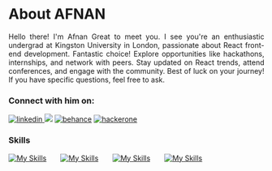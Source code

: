 About AFNAN
========================================================================================================================================
<p align="justify">
Hello there! I'm Afnan Great to meet you. I see you're an enthusiastic undergrad at Kingston University in London, passionate about React front-end development. Fantastic choice! Explore opportunities like hackathons, internships, and network with peers. Stay updated on React trends, attend conferences, and engage with the community. Best of luck on your journey! If you have specific questions, feel free to ask.
</p>

### Connect with him on:

<div id="badges">
  <a href='https://www.linkedin.com/in/aafith' target="_blank"><img alt='linkedin' src='https://img.shields.io/badge/linkedin-100000?style=for-the-badge&logo=linkedin&logoColor=FFFFFF&labelColor=0077b5&color=0077b5'/>
  </a>
  <a href='https://dribbble.com/aafith' target="_blank"><img src='https://img.shields.io/badge/Dribbble-100000?style=for-the-badge&logo=dribbble&logoColor=FFFFFF&labelColor=ea4c89&color=ea4c89'/></a>
  <a href='https://www.behance.net/aafith' target="_blank"><img alt='behance' src='https://img.shields.io/badge/behance-100000?style=for-the-badge&logo=behance&logoColor=FFFFFF&labelColor=053eff&color=053eff'/></a>
  <a href='https://www.hackerone.com/aafith' target="_blank"><img alt='hackerone' src='https://img.shields.io/badge/hackerone-100000?style=for-the-badge&logo=hackerone&logoColor=FFFFFF&labelColor=494649&color=494649'/></a>
</div>

### Skills

[![My Skills](https://skillicons.dev/icons?i=html,css,js)](https://skillicons.dev) &nbsp;&nbsp;&nbsp;&nbsp;&nbsp; [![My Skills](https://skillicons.dev/icons?i=react,wordpress,tailwind,bootstrap)](https://skillicons.dev) &nbsp;&nbsp;&nbsp;&nbsp;&nbsp; [![My Skills](https://skillicons.dev/icons?i=git,github)](https://skillicons.dev) &nbsp;&nbsp;&nbsp;&nbsp;&nbsp; [![My Skills](https://skillicons.dev/icons?i=figma,ai)](https://skillicons.dev)
<br/>


